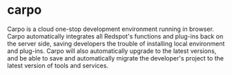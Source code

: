 # carpo
Carpo is a cloud one-stop development environment running in browser. Carpo automatically integrates all Redspot's functions and plug-ins back on the server side, saving developers the trouble of installing local environment and plug-ins. Carpo will also automatically upgrade to the latest versions, and be able to save and automatically migrate the developer's project to the latest version of tools and services.
